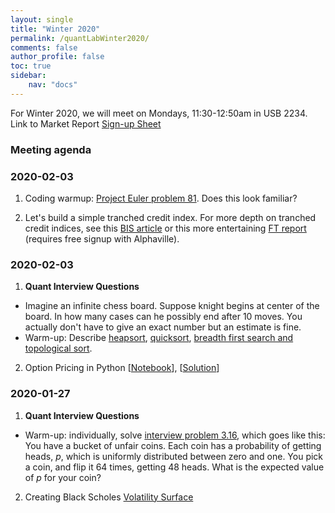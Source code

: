 ```yaml
---
layout: single
title: "Winter 2020"
permalink: /quantLabWinter2020/
comments: false
author_profile: false
toc: true
sidebar:
    nav: "docs"
---
```


For Winter 2020, we will meet on Mondays, 11:30-12:50am in USB 2234.
Link to Market Report [Sign-up Sheet](https://drive.google.com/open?id=16_e3mBSmYeCeqY5shdFUJueLelYQh1oSRzuYfmUc2_Y)

### Meeting agenda

### 2020-02-03
1. Coding warmup: [Project Euler problem 81](https://projecteuler.net/problem=81). Does this look familiar?
 
2. Let's build a simple tranched credit index. For more depth on tranched credit indices, see this [BIS article](https://www.bis.org/publ/qtrpdf/r_qt0503g.pdf) or this more entertaining [FT report](https://ftalphaville.ft.com/2012/05/16/1002861/recap-and-tranche-primer/) (requires free signup with Alphaville).



### 2020-02-03
1. **Quant Interview Questions**
- Imagine an infinite chess board. Suppose knight begins at center of the board. In how many cases can he possibly end after 10 moves. You actually don't have to give an exact number but an estimate is fine.
- Warm-up: Describe [heapsort](https://www.youtube.com/watch?v=t0Cq6tVNRBA), [quicksort](https://www.youtube.com/watch?v=SLauY6PpjW4), [breadth first search and topological sort](https://www.youtube.com/watch?v=zaBhtODEL0w).
 
2. Option Pricing in Python [[Notebook](https://nbviewer.jupyter.org/github/israeldi/quantlab/blob/master/files/Friday%20Workshop/2_3_20/option_pricing_empty.ipynb)], [[Solution](https://nbviewer.jupyter.org/github/israeldi/quantlab/blob/master/files/Friday%20Workshop/2_3_20/option_pricing.ipynb)]


### 2020-01-27
1. **Quant Interview Questions**
- Warm-up: individually, solve [interview problem 3.16](../files/quantTechnicalQuestions/quantTechnicalQuestions.pdf), which goes like this: 
You have a bucket of unfair coins. Each coin has a probability of getting
heads, $p$, which is uniformly distributed between zero and one. You pick a coin, and flip it 64 times, getting 48 heads. What is the expected value of $p$ for your coin?
 
2. Creating Black Scholes [Volatility Surface](https://nbviewer.jupyter.org/github/israeldi/quantlab/blob/master/files/Friday%20Workshop/1_27_20/bs_vol_surface.ipynb)
